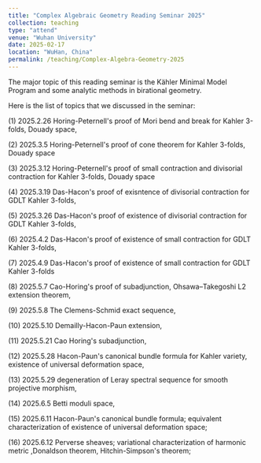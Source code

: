 ```yaml
---
title: "Complex Algebraic Geometry Reading Seminar 2025"
collection: teaching
type: "attend"
venue: "Wuhan University"
date: 2025-02-17
location: "WuHan, China"
permalink: /teaching/Complex-Algebra-Geometry-2025
---
```


The major topic of this reading seminar is the Kähler Minimal Model Program and some analytic methods in birational geometry.


Here is the list of topics that we discussed in the seminar:

(1) 2025.2.26 Horing-Peternell's proof of Mori bend and break for Kahler 3-folds, Douady space,

(2) 2025.3.5 Horing-Peternell's proof of cone theorem for Kahler 3-folds, Douady space

(3) 2025.3.12 Horing-Peternell's proof of small contraction and divisorial contraction for Kahler 3-folds, Douady space

(4) 2025.3.19 Das-Hacon's proof of exisntence of divisorial contraction for GDLT Kahler 3-folds,

(5) 2025.3.26 Das-Hacon's proof of existence of divisorial contraction for GDLT Kahler 3-folds,

(6) 2025.4.2 Das-Hacon's proof of existence of small contraction for GDLT Kahler 3-folds,

(7) 2025.4.9 Das-Hacon's proof of existence of small contraction for GDLT Kahler 3-folds

(8) 2025.5.7 Cao-Horing's proof of subadjunction, Ohsawa–Takegoshi L2 extension theorem,

(9) 2025.5.8 The Clemens-Schmid exact sequence,

(10) 2025.5.10 Demailly-Hacon-Paun extension,

(11) 2025.5.21 Cao Horing's subadjunction,

(12) 2025.5.28 Hacon-Paun's canonical bundle formula for Kahler variety, existence of universal deformation space,

(13) 2025.5.29 degeneration of Leray spectral sequence for smooth projective morphism,

(14) 2025.6.5 Betti moduli space,

(15) 2025.6.11 Hacon-Paun's canonical bundle formula; equivalent characterization of existence of universal deformation space;

(16) 2025.6.12 Perverse sheaves; variational characterization of harmonic metric ,Donaldson theorem, Hitchin-Simpson's theorem;
